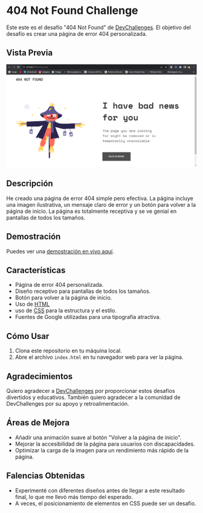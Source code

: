# 404 Not Found Challenge

Este este es el desafío "404 Not Found" de [DevChallenges](https://devchallenges.io/challenges/wBunSb7FPrIepJZAg0sY#). El objetivo del desafío es crear una página de error 404 personalizada.

## Vista Previa

![Vista Previa](./Captura%20de%20pantalla%20404%20page%20not%20found.png)

## Descripción

He creado una página de error 404 simple pero efectiva. La página incluye una imagen ilustrativa, un mensaje claro de error y un botón para volver a la página de inicio. La página es totalmente receptiva y se ve genial en pantallas de todos los tamaños.

## Demostración

Puedes ver una [demostración en vivo aquí](https://tu-sitio-web.com/404).

## Características

- Página de error 404 personalizada.
- Diseño receptivo para pantallas de todos los tamaños.
- Botón para volver a la página de inicio.
- Uso de [HTML](https://developer.mozilla.org/en-US/docs/Web/HTML)
- uso de [CSS](https://developer.mozilla.org/en-US/docs/Web/CSS) para la estructura y el estilo.
- Fuentes de Google utilizadas para una tipografía atractiva.

## Cómo Usar

1. Clona este repositorio en tu máquina local.
2. Abre el archivo `index.html` en tu navegador web para ver la página.

## Agradecimientos

Quiero agradecer a [DevChallenges](https://devchallenges.io/) por proporcionar estos desafíos divertidos y educativos. También quiero agradecer a la comunidad de DevChallenges por su apoyo y retroalimentación.

## Áreas de Mejora

- Añadir una animación suave al botón "Volver a la página de inicio".
- Mejorar la accesibilidad de la página para usuarios con discapacidades.
- Optimizar la carga de la imagen para un rendimiento más rápido de la página.

## Falencias Obtenidas

- Experimenté con diferentes diseños antes de llegar a este resultado final, lo que me llevó más tiempo del esperado.
- A veces, el posicionamiento de elementos en CSS puede ser un desafío.


